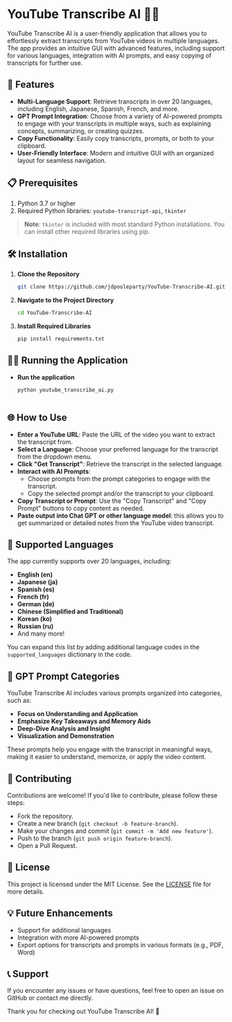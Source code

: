 # YouTube Transcribe AI 🎥🤖

YouTube Transcribe AI is a user-friendly application that allows you to effortlessly extract transcripts from YouTube videos in multiple languages. The app provides an intuitive GUI with advanced features, including support for various languages, integration with AI prompts, and easy copying of transcripts for further use.

## 🚀 Features

- **Multi-Language Support**: Retrieve transcripts in over 20 languages, including English, Japanese, Spanish, French, and more.
- **GPT Prompt Integration**: Choose from a variety of AI-powered prompts to engage with your transcripts in multiple ways, such as explaining concepts, summarizing, or creating quizzes.
- **Copy Functionality**: Easily copy transcripts, prompts, or both to your clipboard.
- **User-Friendly Interface**: Modern and intuitive GUI with an organized layout for seamless navigation.


## 📋 Prerequisites

1. Python 3.7 or higher
2. Required Python libraries: `youtube-transcript-api`, `tkinter`

> **Note**: `tkinter` is included with most standard Python installations. You can install other required libraries using pip.

## 🛠️ Installation

1. **Clone the Repository**
   ```bash
   git clone https://github.com/jdpooleparty/YouTube-Transcribe-AI.git


2. **Navigate to the Project Directory**
   ```bash
   cd YouTube-Transcribe-AI


3. **Install Required Libraries**
   ```bash
   pip install requirements.txt


## 🏃‍♂️ Running the Application

-  **Run the application** 
   ```bash
   python youtube_transcribe_ai.py



## 🌐 How to Use

- **Enter a YouTube URL**: Paste the URL of the video you want to extract the transcript from.
- **Select a Language**: Choose your preferred language for the transcript from the dropdown menu.
- **Click "Get Transcript"**: Retrieve the transcript in the selected language.
- **Interact with AI Prompts**:
  - Choose prompts from the prompt categories to engage with the transcript.
  - Copy the selected prompt and/or the transcript to your clipboard.
- **Copy Transcript or Prompt**: Use the "Copy Transcript" and "Copy Prompt" buttons to copy content as needed.
- **Paste output into Chat GPT or other language model**: this allows you to get summarized or detailed notes from the YouTube video transcript.

## 🌟 Supported Languages

The app currently supports over 20 languages, including:
- **English (en)**
- **Japanese (ja)**
- **Spanish (es)**
- **French (fr)**
- **German (de)**
- **Chinese (Simplified and Traditional)**
- **Korean (ko)**
- **Russian (ru)**
- And many more!

You can expand this list by adding additional language codes in the `supported_languages` dictionary in the code.

## 🤖 GPT Prompt Categories

YouTube Transcribe AI includes various prompts organized into categories, such as:
- **Focus on Understanding and Application**
- **Emphasize Key Takeaways and Memory Aids**
- **Deep-Dive Analysis and Insight**
- **Visualization and Demonstration**

These prompts help you engage with the transcript in meaningful ways, making it easier to understand, memorize, or apply the video content.

## 🤝 Contributing

Contributions are welcome! If you'd like to contribute, please follow these steps:
- Fork the repository.
- Create a new branch (`git checkout -b feature-branch`).
- Make your changes and commit (`git commit -m 'Add new feature'`).
- Push to the branch (`git push origin feature-branch`).
- Open a Pull Request.

## 📜 License

This project is licensed under the MIT License. See the [LICENSE](LICENSE) file for more details.

## 💡 Future Enhancements

- Support for additional languages
- Integration with more AI-powered prompts
- Export options for transcripts and prompts in various formats (e.g., PDF, Word)

## 📞 Support

If you encounter any issues or have questions, feel free to open an issue on GitHub or contact me directly.

Thank you for checking out YouTube Transcribe AI! 🎉
